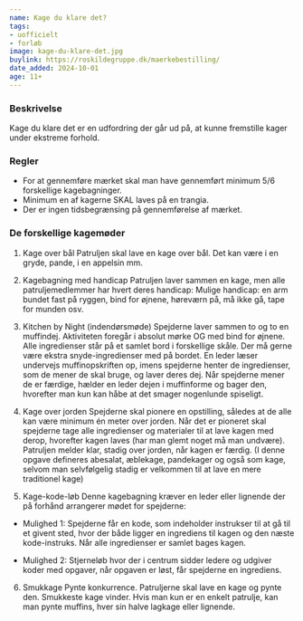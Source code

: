 ```yaml
---
name: Kage du klare det?
tags:
- uofficielt
- forløb
image: kage-du-klare-det.jpg
buylink: https://roskildegruppe.dk/maerkebestilling/
date_added: 2024-10-01
age: 11+
---
```

### Beskrivelse
Kage du klare det er en udfordring der går ud på, at kunne fremstille kager under ekstreme
forhold.

### Regler
- For at gennemføre mærket skal man have gennemført minimum 5/6 forskellige
kagebagninger.
- Minimum en af kagerne SKAL laves på en trangia.
- Der er ingen tidsbegrænsing på gennemførelse af mærket.

### De forskellige kagemøder
1. Kage over bål
Patruljen skal lave en kage over bål. Det kan være i en gryde, pande, i en appelsin mm.

2. Kagebagning med handicap
Patruljen laver sammen en kage, men alle patruljemedlemmer har hvert deres handicap:
Mulige handicap: en arm bundet fast på ryggen, bind for øjnene, høreværn på, må ikke gå,
tape for munden osv.

3. Kitchen by Night (indendørsmøde)
Spejderne laver sammen to og to en muffindej. Aktiviteten foregår i absolut mørke OG med
bind for øjnene. Alle ingredienser står på et samlet bord i forskellige skåle. Der må gerne
være ekstra snyde-ingredienser med på bordet. En leder læser undervejs muffinopskriften
op, imens spejderne henter de ingredienser, som de mener de skal bruge, og laver deres
dej. Når spejderne mener de er færdige, hælder en leder dejen i muffinforme og bager den,
hvorefter man kun kan håbe at det smager nogenlunde spiseligt.

4. Kage over jorden
Spejderne skal pionere en opstilling, således at de alle kan være minimum én meter over
jorden. Når det er pioneret skal spejderne tage alle ingredienser og materialer til at lave
kagen med derop, hvorefter kagen laves (har man glemt noget må man undvære). Patruljen
melder klar, stadig over jorden, når kagen er færdig.
(I denne opgave defineres abesalat, æblekage, pandekager og også som kage, selvom man
selvfølgelig stadig er velkommen til at lave en mere traditionel kage)

5. Kage-kode-løb
Denne kagebagning kræver en leder eller lignende der på forhånd arrangerer mødet for
spejderne:
- Mulighed 1: Spejderne får en kode, som indeholder instrukser til at gå til et givent
sted, hvor der både ligger en ingrediens til kagen og den næste kode-instruks. Når
alle ingredienser er samlet bages kagen.

- Mulighed 2: Stjerneløb hvor der i centrum sidder ledere og udgiver koder med
opgaver, når opgaven er løst, får spejderne en ingrediens.

6. Smukkage
Pynte konkurrence. Patruljerne skal lave en kage og pynte den. Smukkeste kage vinder.
Hvis man kun er en enkelt patrulje, kan man pynte muffins, hver sin halve lagkage eller
lignende.
